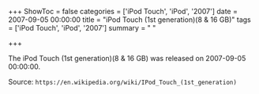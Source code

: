 +++
ShowToc = false
categories = ['iPod Touch', 'iPod', '2007']
date = 2007-09-05 00:00:00
title = "iPod Touch (1st generation)(8 & 16 GB)"
tags = ['iPod Touch', 'iPod', '2007']
summary = " "

+++

The iPod Touch (1st generation)(8 & 16 GB) was released on 2007-09-05 00:00:00.

Source: `https://en.wikipedia.org/wiki/IPod_Touch_(1st_generation)`


